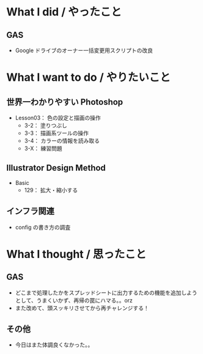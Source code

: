 # What I did / やったこと
## GAS
- Google ドライブのオーナー一括変更用スクリプトの改良

# What I want to do / やりたいこと
## 世界一わかりやすい Photoshop
- Lesson03： 色の設定と描画の操作
    - 3-2： 塗りつぶし
    - 3-3： 描画系ツールの操作
    - 3-4： カラーの情報を読み取る
    - 3-X： 練習問題

## Illustrator Design Method
- Basic
    - 129： 拡大・縮小する

## インフラ関連
- config の書き方の調査

# What I thought / 思ったこと
## GAS
- どこまで処理したかをスプレッドシートに出力するための機能を追加しようとして、うまくいかず、再帰の罠にハマる。。orz
- また改めて、頭スッキリさせてから再チャレンジする！

## その他
- 今日はまた体調良くなかった。。
